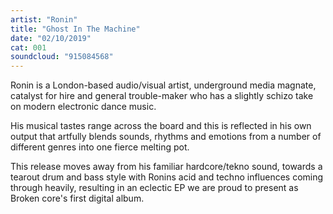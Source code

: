 ```yaml
---
artist: "Ronin"
title: "Ghost In The Machine"
date: "02/10/2019"
cat: 001
soundcloud: "915084568"
---
```


Ronin is a London-based audio/visual artist, underground media magnate, catalyst for hire and general trouble-maker who
has a slightly schizo take on modern electronic dance music.

His musical tastes range across the board and this is reflected in his own output that artfully blends sounds, rhythms
and emotions from a number of different genres into one fierce melting pot.

This release moves away from his familiar hardcore/tekno sound, towards a tearout drum and bass style with Ronins acid
and techno influences coming through heavily, resulting in an eclectic EP we are proud to present as Broken core's first
digital album.
